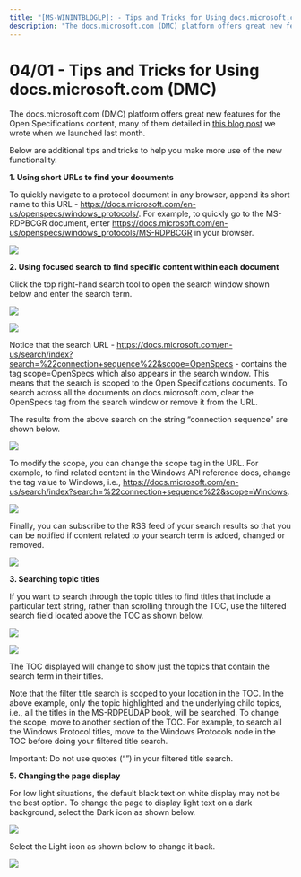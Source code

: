 ```yaml
---
title: "[MS-WININTBLOGLP]: - Tips and Tricks for Using docs.microsoft.com (DMC)"
description: "The docs.microsoft.com (DMC) platform offers great new features for the Open Specifications content, many of them detailed in this blog post we"
---
```


# 04/01 - Tips and Tricks for Using docs.microsoft.com (DMC)

<p> </p>
<p>The docs.microsoft.com (DMC) platform offers great new
features for the Open Specifications content, many of them detailed in <span><a href="https://docs.microsoft.com/en-us/teamblog/announcing-open-specifications-migration">this
blog post</a></span> we wrote when we launched last month.</p>

<p>Below are additional tips and tricks to help you make more
use of the new functionality.</p>

<p><b>1. Using short URLs to find your documents</b></p>

<p>To quickly navigate to a protocol document in any browser,
append its short name to this URL - <span><a href="https://docs.microsoft.com/en-us/openspecs/windows_protocols/">https://docs.microsoft.com/en-us/openspecs/windows_protocols/</a></span>.
For example, to quickly go to the MS-RDPBCGR document, enter <span><a href="https://docs.microsoft.com/en-us/openspecs/windows_protocols/MS-RDPBCGR">https://docs.microsoft.com/en-us/openspecs/windows_protocols/MS-RDPBCGR</a></span>
in your browser. </p>

<p><img id="Picture 1" src="MS-WININTBLOGLP_files/image001.png"></p>

<p><b>2. Using focused search to find specific content within
each document</b></p>

<p>Click the top right-hand search tool to open the search
window shown below and enter the search term. </p>

<p><img id="Picture 13" src="MS-WININTBLOGLP_files/image002.png"></p>

<p><img id="Picture 3" src="MS-WININTBLOGLP_files/image003.png"></p>

<p>Notice that the search URL - <span><a href="https://docs.microsoft.com/en-us/search/index?search=%22connection+sequence%22&amp;scope=OpenSpecs">https://docs.microsoft.com/en-us/search/index?search=%22connection+sequence%22&amp;scope=OpenSpecs</a></span>
- contains the tag scope=OpenSpecs which also appears in the search window.
This means that the search is scoped to the Open Specifications documents. To
search across all the documents on docs.microsoft.com, clear the OpenSpecs tag
from the search window or remove it from the URL. </p>

<p>The results from the above search on the string “connection
sequence” are shown below.</p>

<p><img id="Picture 4" src="MS-WININTBLOGLP_files/image004.png"></p>

<p>To modify the scope, you can change the scope tag in the
URL. For example, to find related content in the Windows API reference docs, change
the tag value to Windows, i.e., <span><a href="https://docs.microsoft.com/en-us/search/index?search=%22connection+sequence%22&amp;scope=Windows">https://docs.microsoft.com/en-us/search/index?search=%22connection+sequence%22&amp;scope=Windows</a></span>.
</p>

<p><img id="Picture 5" src="MS-WININTBLOGLP_files/image005.png"></p>

<p>Finally, you can subscribe to the RSS feed of your search
results so that you can be notified if content related to your search term is
added, changed or removed.</p>

<p><img id="Picture 6" src="MS-WININTBLOGLP_files/image006.png"></p>

<p><b>3. Searching topic titles</b></p>

<p>If you want to search through the topic titles to find
titles that include a particular text string, rather than scrolling through the
TOC, use the filtered search field located above the TOC as shown below.</p>

<p><img id="Picture 10" src="MS-WININTBLOGLP_files/image007.png"></p>

<p><img id="Picture 12" src="MS-WININTBLOGLP_files/image008.png"></p>

<p>The TOC displayed will change to show just the topics that
contain the search term in their titles.</p>

<p>Note that the filter title search is scoped to your location
in the TOC. In the above example, only the topic highlighted and the underlying
child topics, i.e., all the titles in the MS-RDPEUDAP book, will be searched.
To change the scope, move to another section of the TOC. For example, to search
all the Windows Protocol titles, move to the Windows Protocols node in the TOC
before doing your filtered title search.</p>

<p>Important: Do not use quotes (“”) in your filtered title
search.</p>

<p><b>5. Changing the page display</b></p>

<p>For low light situations, the default black text on white
display may not be the best option. To change the page to display light text on
a dark background, select the Dark icon as shown below.</p>

<p><img id="Picture 8" src="MS-WININTBLOGLP_files/image009.png"></p>

<p>Select the Light icon as shown below to change it back.</p>

<p><img id="Picture 9" src="MS-WININTBLOGLP_files/image010.png"></p>


                